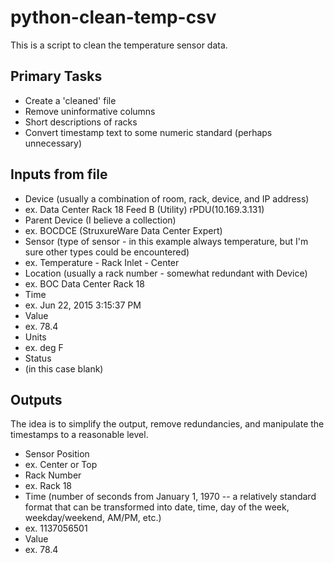 # python-clean-temp-csv
This is a script to clean the temperature sensor data.

## Primary Tasks
- Create a 'cleaned' file
- Remove uninformative columns
- Short descriptions of racks
- Convert timestamp text to some numeric standard (perhaps unnecessary)

## Inputs from file
- Device (usually a combination of room, rack, device, and IP address)
-   ex. Data Center Rack 18 Feed B (Utility) rPDU(10.169.3.131)
- Parent Device (I believe a collection)
-   ex. BOCDCE (StruxureWare Data Center Expert)
- Sensor (type of sensor - in this example always temperature, but I'm sure other types could be encountered)
-   ex. Temperature - Rack Inlet - Center
- Location (usually a rack number - somewhat redundant with Device)
-   ex. BOC Data Center Rack 18
- Time
-   ex. Jun 22, 2015 3:15:37 PM
- Value
-   ex. 78.4
- Units
-   ex. deg F
- Status
-   (in this case blank)

## Outputs
The idea is to simplify the output, remove redundancies, and manipulate the timestamps to a reasonable level.
- Sensor Position
-   ex. Center or Top
- Rack Number
-   ex. Rack 18
- Time (number of seconds from January 1, 1970 -- a relatively standard format that can be transformed into date, time, day of the week, weekday/weekend, AM/PM, etc.)
-   ex. 1137056501
- Value
-   ex. 78.4
